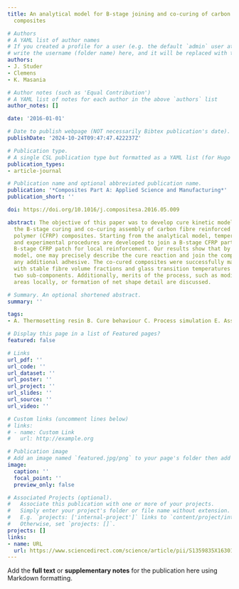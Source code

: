 ```yaml
---
title: An analytical model for B-stage joining and co-curing of carbon fibre epoxy
  composites

# Authors
# A YAML list of author names
# If you created a profile for a user (e.g. the default `admin` user at `content/authors/admin/`), 
# write the username (folder name) here, and it will be replaced with their full name and linked to their profile.
authors:
- J. Studer
- Clemens
- K. Masania

# Author notes (such as 'Equal Contribution')
# A YAML list of notes for each author in the above `authors` list
author_notes: []

date: '2016-01-01'

# Date to publish webpage (NOT necessarily Bibtex publication's date).
publishDate: '2024-10-24T09:47:47.422237Z'

# Publication type.
# A single CSL publication type but formatted as a YAML list (for Hugo requirements).
publication_types:
- article-journal

# Publication name and optional abbreviated publication name.
publication: '*Composites Part A: Applied Science and Manufacturing*'
publication_short: ''

doi: https://doi.org/10.1016/j.compositesa.2016.05.009

abstract: The objective of this paper was to develop cure kinetic models to describe
  the B-stage curing and co-curing assembly of carbon fibre reinforced thermosetting
  polymer (CFRP) composites. Starting from the analytical model, temperature cycles
  and experimental procedures are developed to join a B-stage CFRP part to a reinforcing
  B-stage CFRP patch for local reinforcement. Our results show that by using the analytical
  model, one may precisely describe the cure reaction and join the composites without
  any additional adhesive. The co-cured composites were successfully manufactured
  with stable fibre volume fractions and glass transition temperatures between the
  two sub-components. Additionally, merits of the process, such as modifying reinforcing
  areas locally, or formation of net shape detail are discussed.

# Summary. An optional shortened abstract.
summary: ''

tags:
- A. Thermosetting resin B. Cure behaviour C. Process simulation E. Assembly

# Display this page in a list of Featured pages?
featured: false

# Links
url_pdf: ''
url_code: ''
url_dataset: ''
url_poster: ''
url_project: ''
url_slides: ''
url_source: ''
url_video: ''

# Custom links (uncomment lines below)
# links:
# - name: Custom Link
#   url: http://example.org

# Publication image
# Add an image named `featured.jpg/png` to your page's folder then add a caption below.
image:
  caption: ''
  focal_point: ''
  preview_only: false

# Associated Projects (optional).
#   Associate this publication with one or more of your projects.
#   Simply enter your project's folder or file name without extension.
#   E.g. `projects: ['internal-project']` links to `content/project/internal-project/index.md`.
#   Otherwise, set `projects: []`.
projects: []
links:
- name: URL
  url: https://www.sciencedirect.com/science/article/pii/S1359835X16301282
---
```


Add the **full text** or **supplementary notes** for the publication here using Markdown formatting.
